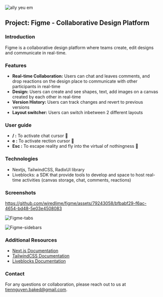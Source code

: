 
![ally yeu em ](https://github.com/wiredlime/figme/assets/79243058/9140c62d-4f2b-487e-829a-5eca6ef9d72a)

## Project: Figme - Collaborative Design Platform

### Introduction

Figme is a collaborative design platform where teams create, edit designs and communicate in real-time.

### Features

* **Real-time Collaboration:** Users can chat and leaves comments, and drop reactions on the design place to communicate with other participants in real-time
* **Design:** Users can create and see shapes, text, add images on a canvas created by each other in real-time
* **Version History:** Users can track changes and revert to previous versions
* **Layout switcher:** Users can switch inbetween 2 different layouts

### User guide

* **/ :** To activate chat cursor 💬
* **e :** To activate rection cursor 🦄
* **Esc :** To escape reality and fly into the virtual of nothingness 🎩


### Technologies

* Nextjs, TailwindCSS, RadixUI library 
* Liveblocks: a SDK that provide tools to develop and space to host real-time activities (canvas storage, chat, comments, reactions)


### Screenshots


https://github.com/wiredlime/figme/assets/79243058/bfbabf29-f6ac-4654-bd48-5e03e4508083

![Figme-tabs](https://github.com/wiredlime/figme/assets/79243058/2fab8282-a26d-41c0-a370-e34c83bd4a76)

![Figme-sidebars](https://github.com/wiredlime/figme/assets/79243058/db0cf886-a65a-4eba-bd47-1c4d4a35f4a4)

### Additional Resources

* [Next.js Documentation](https://nextjs.org/docs)
* [TailwindCSS Documentation](https://tailwindcss.com/docs)
* [Liveblocks Documentation](https://docs.liveblocks.io/)

### Contact

For any questions or collaboration, please reach out to us at [tiennguyen.baked@gmail.com](mailto:tiennguyen.baked@gmail.com).
